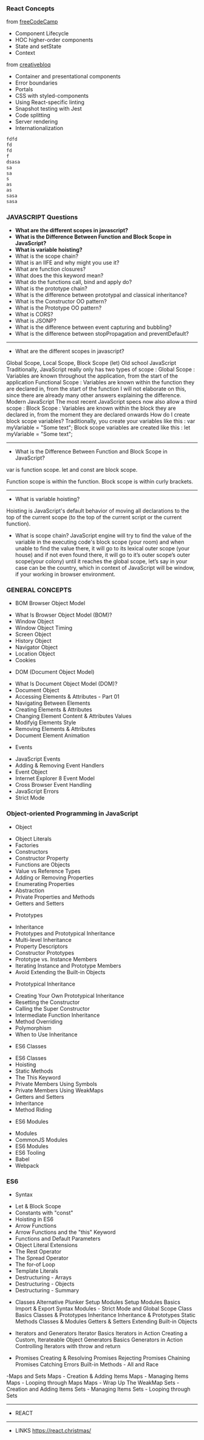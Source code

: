 ### React Concepts

from [freeCodeCamp](https://medium.freecodecamp.org/these-are-the-concepts-you-should-know-in-react-js-after-you-learn-the-basics-ee1d2f4b8030)
* Component Lifecycle
* HOC higher-order components
* State and setState
* Context

from [creativebloq](https://www.creativebloq.com/news/5-expert-reactjs-tips-that-you-need-to-know-today)
* Container and presentational components
* Error boundaries
* Portals
* CSS with styled-components
* Using React-specific linting
* Snapshot testing with Jest
* Code splitting
* Server rendering
* Internationalization

```markdown
fdfd
fd
fd
f
dsasa
sa
sa
s
as
as
sasa
sasa
```

### JAVASCRIPT Questions
* **What are the different scopes in javascript?**
* **What is the Difference Between Function and Block Scope in JavaScript?**
* **What is variable hoisting?**
* What is the scope chain?
* What is an IIFE and why might you use it?
* What are function closures?
* What does the this keyword mean?
* What do the functions call, bind and apply do?
* What is the prototype chain?
* What is the difference between prototypal and classical inheritance?
* What is the Constructor OO pattern?
* What is the Prototype OO pattern?
* What is CORS? 
* What is JSONP?
* What is the difference between event capturing and bubbling?
* What is the difference between stopPropagation and preventDefault?


--------------------------------------------------------------------------
- What are the different scopes in javascript?

Global Scope, Local Scope, Block Scope (let)
Old school JavaScript
Traditionally, JavaScript really only has two types of scope :
Global Scope : Variables are known throughout the application, from the start of the application
Functional Scope : Variables are known within the function they are declared in, from the start of the function
I will not elaborate on this, since there are already many other answers explaining the difference.
Modern JavaScript
The most recent JavaScript specs now also allow a third scope :
Block Scope : Variables are known within the block they are declared in, from the moment they are declared onwards
How do I create block scope variables?
Traditionally, you create your variables like this :
var myVariable = "Some text";
Block scope variables are created like this :
let myVariable = "Some text";

--------------------------------------------------------------------------
- What is the Difference Between Function and Block Scope in JavaScript?

var is function scope.
let and const are block scope.

Function scope is within the function.
Block scope is within curly brackets.

--------------------------------------------------------------------------
- What is variable hoisting?

Hoisting is JavaScript's default behavior of moving all declarations to the top of the current scope (to the top of the current script or the current function).

- What is scope chain?
JavaScript engine will try to find the value of the variable in the executing code's block scope (your room) and when unable to find the value there, 
it will go to its lexical outer scope (your house) and if not even found there, it will go to it’s outer scope’s outer scope(your colony) until it reaches the global scope, 
let’s say in your case can be the country, which in context of JavaScript will be window, if your working in browser environment.




### GENERAL CONCEPTS
- BOM Browser Object Model
* What Is Browser Object Model (BOM)? 
* Window Object 
* Window Object Timing 
* Screen Object 
* History Object 
* Navigator Object 
* Location Object 
* Cookies 

- DOM (Document Object Model)
* What Is Document Object Model (DOM)? 
* Document Object 
* Accessing Elements & Attributes - Part 01 
* Navigating Between Elements 
* Creating Elements & Attributes 
* Changing Element Content & Attributes Values 
* Modifyig Elements Style 
* Removing Elements & Attributes 
* Document Element Animation 

- Events
* JavaScript Events 
* Adding & Removing Event Handlers 
* Event Object 
* Internet Explorer 8 Event Model 
* Cross Browser Event Handling 
* JavaScript Errors 
* Strict Mode 

### Object-oriented Programming in JavaScript
- Object
* Object Literals
* Factories
* Constructors
* Constructor Property
* Functions are Objects
* Value vs Reference Types
* Adding or Removing Properties
* Enumerating Properties
* Abstraction
* Private Properties and Methods
* Getters and Setters

- Prototypes
* Inheritance
* Prototypes and Prototypical Inheritance
* Multi-level Inheritance
* Property Descriptors
* Constructor Prototypes
* Prototype vs. Instance Members
* Iterating Instance and Prototype Members
* Avoid Extending the Built-in Objects

- Prototypical Inheritance
* Creating Your Own Prototypical Inheritance
* Resetting the Constructor
* Calling the Super Constructor
* Intermediate Function Inheritance
* Method Overriding
* Polymorphism
* When to Use Inheritance

- ES6 Classes
* ES6 Classes
* Hoisting
* Static Methods
* The This Keyword
* Private Members Using Symbols
* Private Members Using WeakMaps
* Getters and Setters
* Inheritance
* Method Riding

- ES6 Modules
* Modules
* CommonJS Modules
* ES6 Modules
* ES6 Tooling
* Babel
* Webpack

### ES6 
- Syntax
* Let & Block Scope 
* Constants with "const" 
* Hoisting in ES6 
* Arrow Functions 
* Arrow Functions and the "this" Keyword 
* Functions and Default Parameters 
* Object Literal Extensions 
* The Rest Operator 
* The Spread Operator 
* The for-of Loop 
* Template Literals 
* Destructuring - Arrays 
* Destructuring - Objects 
* Destructuring - Summary 

- Classes
Alternative Plunker Setup
Modules Setup 
Modules Basics 
Import & Export Syntax 
Modules - Strict Mode and Global Scope 
Class Basics 
Classes & Prototypes 
Inheritance 
Inheritance & Prototypes 
Static Methods 
Classes & Modules 
Getters & Setters 
Extending Built-in Objects 

- Iterators and Generators
Iterator Basics 
Iterators in Action 
Creating a Custom, Iterateable Object 
Generators Basics 
Generators in Action 
Controlling Iterators with throw and return 

- Promises
Creating & Resolving Promises 
Rejecting Promises 
Chaining Promises 
Catching Errors 
Built-in Methods - All and Race 

-Maps and Sets
Maps - Creation & Adding Items 
Maps - Managing Items 
Maps - Looping through Maps 
Maps - Wrap Up 
The WeakMap 
Sets - Creation and Adding Items 
Sets - Managing Items 
Sets - Looping through Sets 


**************************************************************************
* REACT
**************************************************************************
- LINKS
https://react.christmas/
